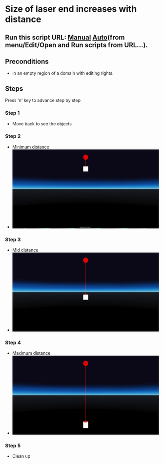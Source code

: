 # Size of laser end increases with distance
## Run this script URL: [Manual](https://raw.githubusercontent.com/highfidelity/hifi_tests/master/tests/engine/interaction/pointer/laser/distanceScaleEnd/test.js)   [Auto](https://raw.githubusercontent.com/highfidelity/hifi_tests/master/tests/engine/interaction/pointer/laser/distanceScaleEnd/testAuto.js)(from menu/Edit/Open and Run scripts from URL...).

## Preconditions
- In an empty region of a domain with editing rights.

## Steps
Press 'n' key to advance step by step

### Step 1
- Move back to see the objects
### Step 2
- Minimum distance
- ![](./ExpectedImage_00000.png)
### Step 3
- Mid distance
- ![](./ExpectedImage_00001.png)
### Step 4
- Maximum distance
- ![](./ExpectedImage_00002.png)
### Step 5
- Clean up

